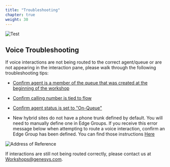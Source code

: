```yaml
---
title: "Troubleshooting"
chapter: true
weight: 30
---
```



![Test](/images/Inbound3-768x300.jpg)

## Voice Troubleshooting
If voice interactions are not being routed to the correct agent/queue or are not appearing in the interaction pane, please walk through the following troubleshooting tips:

* [Confirm agent is a member of the queue that was created at the beginning of the workshop](https://workshop.genesys.com/workshops/gride-demo/040-inbound-voice/10_first.html#Followalong)

* [Confirm calling number is tied to flow](https://workshop.genesys.com/workshops/gride-demo/040-inbound-voice/10_first.html)

* [Confirm agent status is set to "On-Queue"](https://workshop.genesys.com/workshops/gride-demo/040-inbound-voice/20_second.html)

* New hybrid sites do not have a phone trunk defined by default. You will need to manually define one in Edge Groups. If you receive this error message below when attempting to route a voice interaction, confirm an Edge Group has been defined. You can find those instructions [Here](https://workshop.genesys.com/workshops/gride-demo/030-telephony/10_first.html)

![Address of Reference](/images/AoR.jpg)

 If interactions are still not being routed correctly, please contact us at Workshops@genesys.com.

